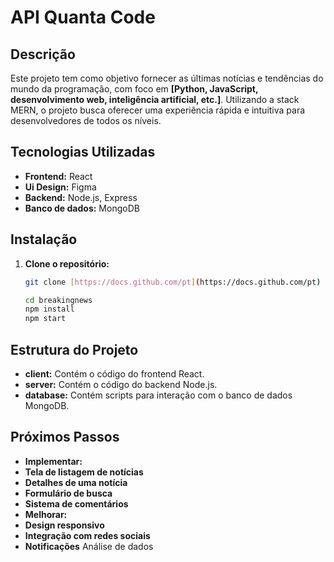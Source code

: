 # API Quanta Code

## Descrição
Este projeto tem como objetivo fornecer as últimas notícias e tendências do mundo da programação, com foco em **[Python, JavaScript, desenvolvimento web, inteligência artificial, etc.]**. Utilizando a stack MERN, o projeto busca oferecer uma experiência rápida e intuitiva para desenvolvedores de todos os níveis.

## Tecnologias Utilizadas
* **Frontend:** React
* **Ui Design:** Figma
* **Backend:** Node.js, Express
* **Banco de dados:** MongoDB

## Instalação
1. **Clone o repositório:**
   ```bash
   git clone [https://docs.github.com/pt](https://docs.github.com/pt)

   cd breakingnews
   npm install
   npm start

## Estrutura do Projeto

* **client:** Contém o código do frontend React.
* **server:** Contém o código do backend Node.js.
* **database:** Contém scripts para interação com o banco de dados MongoDB.



## Próximos Passos
* **Implementar:**
* **Tela de listagem de notícias**
* **Detalhes de uma notícia**
* **Formulário de busca**
* **Sistema de comentários**
* **Melhorar:**
* **Design responsivo**
* **Integração com redes sociais**
* **Notificações**
Análise de dados
